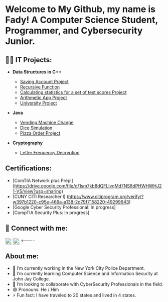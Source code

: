 <h1> Welcome to My Github, my name is  Fady! A Computer Science Student, Programmer, and Cybersecurity Junior. </a></h1>
  
<h2>👨‍💻 IT Projects:</h2>

- <b> Data Structures in C++ </b>
  - [Saving Account Project](https://github.com/maxclere13/SavingsAccount-project.git)
  - [Recursive Function](https://github.com/maxclere13/RecursiveFunction.git)
  - [Calculating statistics for a set of test scores Project ](https://github.com/maxclere13/Test-Scores-Project.git)
  - [Arithmetic App Project ](https://github.com/maxclere13/Arithmetic-App.git)
  - [University Project](https://github.com/maxclere13/University-Project.git)

- <b> Java </b>
  - [Vending Machine Change](https://github.com/maxclere13/VendingMachine-Change.git)
  - [Dice Simulation](https://github.com/maxclere13/Dice-Simulation.git)
  - [Pizza Order Project](https://github.com/maxclere13/Pizza-Order.git)
    
- <b> Cryptography </b>
  - [Letter Frequency Decryption](https://github.com/maxclere13/Letter-Frequency-Decryption-.git)

<h2> Certifications: </h2>

  - [ComTIA Network plus Prepl] (https://drive.google.com/file/d/1sm7kb8dQFLlvqMd7NS8dPHWHWHJ21-VS/view?usp=sharing)
  - [CUNY CITI Researcher l] (https://www.citiprogram.org/verify/?w397b1220-c95e-469a-a138-2d79f7158220-49299643)
  - [Google Cyber Security Professional: In progress]
  - [CompTIA Security Plus: In progress]


<h2> 🤳 Connect with me:</h2>
<a href="https://github.com/maxclere13"></a>
<a href="https://www.linkedin.com/in/maxclere13/"></a>

[<img align="left" alt="Fady Fahmy | LinkedIn" width="22px" src="https://cdn.jsdelivr.net/npm/simple-icons@v3/icons/linkedin.svg" />][linkedin]
[<img align="left" alt="Fady Fahmy | Instagram" width="22px" src="https://cdn.jsdelivr.net/npm/simple-icons@v3/icons/instagram.svg" />][instagram] 

[linkedin]: https://linkedin.com/in/maxclere13/
[instagram]: https://www.instagram.com/maxclere13/

<----

 <h2> About me: </h2>

- 🔭 I’m currently working in the New York City Police Department. 
- 🌱 I’m currently learning Computer Science and Information Security at John Jay College.
- 👯 I’m looking to collaborate with CyberSecurity Professionals in the field.
- 😄 Pronouns: He / Him
- ⚡ Fun fact: I have traveled to 20 states and lived in 4 states.

